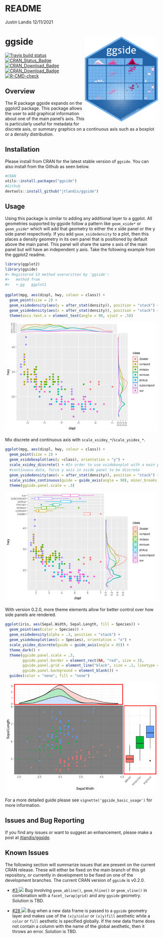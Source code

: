 README
================
Justin Landis
12/11/2021

# ggside <img src="inst/figures/ggside.png" align="right" height="279" />

<!-- badges: start -->

[![Travis build
status](https://travis-ci.org/jtlandis/ggside.svg?branch=main)](https://travis-ci.org/jtlandis/ggside)
[![CRAN_Status_Badge](http://www.r-pkg.org/badges/version-ago/ggside)](https://cran.r-project.org/package=ggside)
[![CRAN_Download_Badge](http://cranlogs.r-pkg.org/badges/ggside)](https://cran.r-project.org/package=ggside)
[![CRAN_Download_Badge](http://cranlogs.r-pkg.org/badges/grand-total/ggside)](https://cran.r-project.org/package=ggside)
[![R-CMD-check](https://github.com/jtlandis/ggside/actions/workflows/R-CMD-check.yaml/badge.svg)](https://github.com/jtlandis/ggside/actions/workflows/R-CMD-check.yaml)
<!-- badges: end -->

## Overview

The R package ggside expands on the ggplot2 package. This package allows
the user to add graphical information about one of the main panel’s
axis. This is particularly useful for metadata for discrete axis, or
summary graphics on a continuous axis such as a boxplot or a density
distribution.

## Installation

Please install from CRAN for the latest stable version of `ggside`. You
can also install from the Github as seen below.

``` r
#CRAN
utils::install.packages("ggside")
#Github
devtools::install_github("jtlandis/ggside")
```

## Usage

Using this package is similar to adding any additional layer to a
ggplot. All geometries supported by ggside follow a pattern like
`geom_xside*` or `geom_yside*` which will add that geometry to either
the x side panel or the y side panel respectively. If you add
`geom_xsidedensity` to a plot, then this places a density geometry in
its own panel that is positioned by default above the main panel. This
panel will share the same x axis of the main panel but will have an
independent y axis. Take the following example from the ggplot2 readme.

``` r
library(ggplot2)
library(ggside)
#> Registered S3 method overwritten by 'ggside':
#>   method from   
#>   +.gg   ggplot2

ggplot(mpg, aes(displ, hwy, colour = class)) + 
  geom_point(size = 2) +
  geom_xsidedensity(aes(y = after_stat(density)), position = "stack") +
  geom_ysidedensity(aes(x = after_stat(density)), position = "stack") +
  theme(axis.text.x = element_text(angle = 90, vjust = .5))
```

![](man/figures/README-example-1.png)<!-- -->

Mix discrete and continuous axis with `scale_xsidey_*`/`scale_ysidex_*`.

``` r
ggplot(mpg, aes(displ, hwy, colour = class)) + 
  geom_point(size = 2) +
  geom_xsideboxplot(aes(y =class), orientation = "y") +
  scale_xsidey_discrete() + #In order to use xsideboxplot with a main panel that uses
  #continuous data, force y axis in xside panel to be discrete
  geom_ysidedensity(aes(x = after_stat(density)), position = "stack") +
  scale_ysidex_continuous(guide = guide_axis(angle = 90), minor_breaks = NULL) +
  theme(ggside.panel.scale = .3)
```

![](man/figures/README-example-mix-scales-1.png)<!-- -->

With version 0.2.0, more theme elements allow for better control over
how side panels are rendered.

``` r
ggplot(iris, aes(Sepal.Width, Sepal.Length, fill = Species)) +
  geom_point(aes(color = Species)) +
  geom_xsidedensity(alpha = .3, position = "stack") +
  geom_ysideboxplot(aes(x = Species), orientation = "x") +
  scale_ysidex_discrete(guide = guide_axis(angle = 45)) +
  theme_dark() +
  theme(ggside.panel.scale = .3,
        ggside.panel.border = element_rect(NA, "red", size = 2),
        ggside.panel.grid = element_line("black", size = .1, linetype = "dotted"),
        ggside.panel.background = element_blank()) +
  guides(color = "none", fill = "none")
```

![](man/figures/README-example-side-themes-1.png)<!-- -->

For a more detailed guide please see `vignette('ggside_basic_usage')`
for more information.

## Issues and Bug Reporting

If you find any issues or want to suggest an enhancement, please make a
post at [jtlandis/ggside](https://github.com/jtlandis/ggside/issues).

## Known Issues

The following section will summarize issues that are present on the
current CRAN release. These will either be fixed on the main branch of
this git repository, or currently in development to be fixed on one of
the development branches. The current CRAN version of `ggside` is
v0.2.0.

-   [\#3
    ![](https://img.shields.io/badge/fixed-dev-green.svg?style=flat-square)](https://github.com/jtlandis/ggside/issues/3)
    Bug involving `geom_abline()`, `geom_hline()` or `geom_vline()` in
    combination with a `facet_(wrap|grid)` and any `ggside` geometry.
    Solution is TBD.

-   [\#28
    ![](https://img.shields.io/badge/fixed-dev-green.svg?style=flat-square)](https://github.com/jtlandis/ggside/issues/28)
    Bug when a new data frame is passed to a `ggside` geometry layer and
    makes use of the `(x|y)color` or `(x|y)fill` aesthetic while a
    `color` or `fill` aesthetic is specified globally. If the new data
    frame does not contain a column with the name of the global
    aesthetic, then it throws an error. Solution is TBD.
